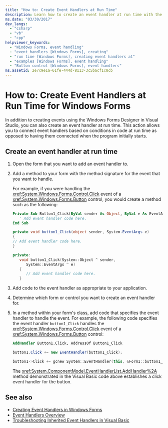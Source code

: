 ```yaml
---
title: "How to: Create Event Handlers at Run Time"
description: Learn how to create an event handler at run time with the Windows Forms Designer in Visual Studio. This action allows you to connect event handlers at run time.
ms.date: "03/30/2017"
dev_langs:
  - "csharp"
  - "vb"
  - "cpp"
helpviewer_keywords:
  - "Windows Forms, event handling"
  - "event handlers [Windows Forms], creating"
  - "run time [Windows Forms], creating event handlers at"
  - "examples [Windows Forms], event handling"
  - "Button control [Windows Forms], event handlers"
ms.assetid: 2e7c9e1a-61fe-444d-8113-3c5bacf1c8cb
---
```

# How to: Create Event Handlers at Run Time for Windows Forms

In addition to creating events using the Windows Forms Designer in Visual Studio, you can also create an event handler at run time. This action allows you to connect event handlers based on conditions in code at run time as opposed to having them connected when the program initially starts.

## Create an event handler at run time

1. Open the form that you want to add an event handler to.

2. Add a method to your form with the method signature for the event that you want to handle.

     For example, if you were handling the <xref:System.Windows.Forms.Control.Click> event of a <xref:System.Windows.Forms.Button> control, you would create a method such as the following:

    ```vb
    Private Sub Button1_Click(ByVal sender As Object, ByVal e As EventArgs)
       ' Add event handler code here.
    End Sub
    ```

    ```csharp
    private void button1_Click(object sender, System.EventArgs e)
    {
    // Add event handler code here.
    }
    ```

    ```cpp
    private:
       void button1_Click(System::Object ^ sender,
          System::EventArgs ^ e)
       {
          // Add event handler code here.
       }
    ```

3. Add code to the event handler as appropriate to your application.

4. Determine which form or control you want to create an event handler for.

5. In a method within your form's class, add code that specifies the event handler to handle the event. For example, the following code specifies the event handler `button1_Click` handles the <xref:System.Windows.Forms.Control.Click> event of a <xref:System.Windows.Forms.Button> control:

    ```vb
    AddHandler Button1.Click, AddressOf Button1_Click
    ```

    ```csharp
    button1.Click += new EventHandler(button1_Click);
    ```

    ```cpp
    button1->Click += gcnew System::EventHandler(this, &Form1::button1_Click);
    ```

     The <xref:System.ComponentModel.EventHandlerList.AddHandler%2A> method demonstrated in the Visual Basic code above establishes a click event handler for the button.

## See also

- [Creating Event Handlers in Windows Forms](creating-event-handlers-in-windows-forms.md)
- [Event Handlers Overview](event-handlers-overview-windows-forms.md)
- [Troubleshooting Inherited Event Handlers in Visual Basic](../../visual-basic/programming-guide/language-features/events/troubleshooting-inherited-event-handlers.md)
